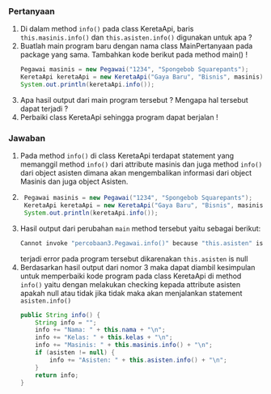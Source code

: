 ### Pertanyaan
1. Di dalam method `info()` pada class KeretaApi, baris `this.masinis.info()` dan
   `this.asisten.info()` digunakan untuk apa ?
2. Buatlah main program baru dengan nama class MainPertanyaan pada package yang
      sama. Tambahkan kode berikut pada method main() !
      ```java
      Pegawai masinis = new Pegawai("1234", "Spongebob Squarepants");
      KeretaApi keretaApi = new KeretaApi("Gaya Baru", "Bisnis", masinis);
      System.out.println(keretaApi.info()); 
      ```
3. Apa hasil output dari main program tersebut ? Mengapa hal tersebut dapat terjadi ?
4. Perbaiki class KeretaApi sehingga program dapat berjalan !

### Jawaban
1. Pada method `info()` di class KeretaApi terdapat statement yang memanggil method `info()` dari attribute masinis dan juga method `info()` dari object asisten dimana akan mengembalikan informasi dari object Masinis dan juga object Asisten.
2. ```java
    Pegawai masinis = new Pegawai("1234", "Spongebob Squarepants");
    KeretaApi keretaApi = new KeretaApi("Gaya Baru", "Bisnis", masinis);
    System.out.println(keretaApi.info());
   ```
3. Hasil output dari perubahan `main` method tersebut yaitu sebagai berikut: 
    ```bash
   Cannot invoke "percobaan3.Pegawai.info()" because "this.asisten" is null
   ```
   terjadi error pada program tersebut dikarenakan `this.asisten` is null
4. Berdasarkan hasil output dari nomor 3 maka dapat diambil kesimpulan untuk memperbaiki kode program pada class KeretaApi di method `info()` yaitu dengan melakukan checking kepada attribute asisten apakah null atau tidak jika tidak maka akan menjalankan statement `asisten.info()`
    ```java
   public String info() {
        String info = "";
        info += "Nama: " + this.nama + "\n";
        info += "Kelas: " + this.kelas + "\n";
        info += "Masinis: " + this.masinis.info() + "\n";
        if (asisten != null) {
            info += "Asisten: " + this.asisten.info() + "\n";
        }
        return info;
    }
   ```